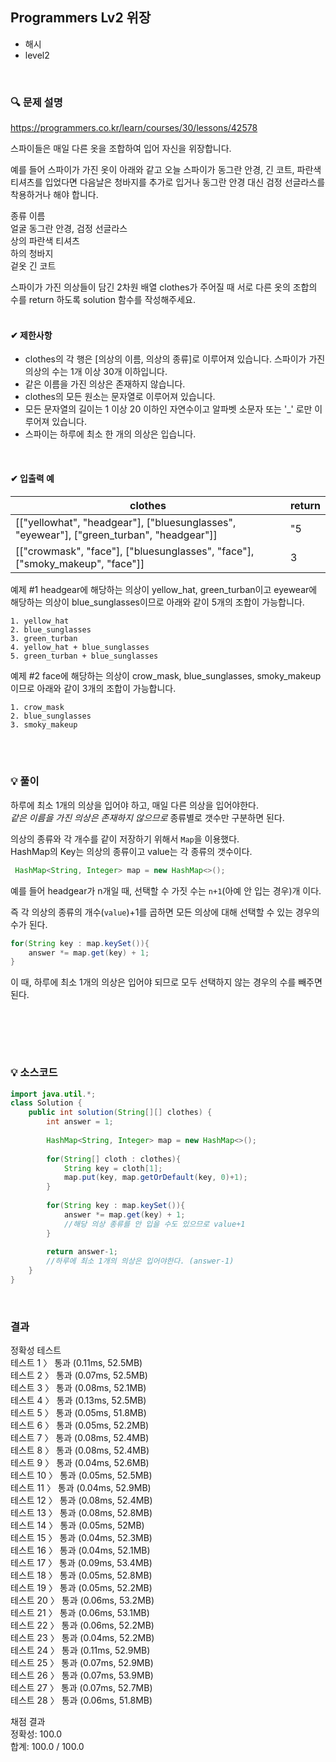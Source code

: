 ## Programmers Lv2 위장
- 해시
- level2



<br>


### 🔍 문제 설명
https://programmers.co.kr/learn/courses/30/lessons/42578

스파이들은 매일 다른 옷을 조합하여 입어 자신을 위장합니다.  

예를 들어 스파이가 가진 옷이 아래와 같고 오늘 스파이가 동그란 안경, 긴 코트, 파란색 티셔츠를 입었다면 다음날은 청바지를 추가로 입거나 동그란 안경 대신 검정 선글라스를 착용하거나 해야 합니다.  

종류	이름  
얼굴	동그란 안경, 검정 선글라스  
상의	파란색 티셔츠  
하의	청바지  
겉옷	긴 코트  


스파이가 가진 의상들이 담긴 2차원 배열 clothes가 주어질 때 서로 다른 옷의 조합의 수를 return 하도록 solution 함수를 작성해주세요.  
<br>

#### ✔ 제한사항
- clothes의 각 행은 [의상의 이름, 의상의 종류]로 이루어져 있습니다.
스파이가 가진 의상의 수는 1개 이상 30개 이하입니다.
- 같은 이름을 가진 의상은 존재하지 않습니다.
- clothes의 모든 원소는 문자열로 이루어져 있습니다.
- 모든 문자열의 길이는 1 이상 20 이하인 자연수이고 알파벳 소문자 또는 '_' 로만 이루어져 있습니다.
- 스파이는 하루에 최소 한 개의 의상은 입습니다.
<br>
 
#### ✔ 입출력 예
| clothes | return | 
|--|--|
| [["yellowhat", "headgear"], ["bluesunglasses", "eyewear"], ["green_turban", "headgear"]] | "5 |
| [["crowmask", "face"], ["bluesunglasses", "face"], ["smoky_makeup", "face"]] | 3 |

예제 #1
headgear에 해당하는 의상이 yellow_hat, green_turban이고 eyewear에 해당하는 의상이 blue_sunglasses이므로 아래와 같이 5개의 조합이 가능합니다.

```
1. yellow_hat
2. blue_sunglasses
3. green_turban
4. yellow_hat + blue_sunglasses
5. green_turban + blue_sunglasses
```

예제 #2
face에 해당하는 의상이 crow_mask, blue_sunglasses, smoky_makeup이므로 아래와 같이 3개의 조합이 가능합니다.
```
1. crow_mask
2. blue_sunglasses
3. smoky_makeup
```

<br><br>

###  💡 풀이
하루에 최소 1개의 의상을 입어야 하고, 매일 다른 의상을 입어야한다.  
*같은 이름을 가진 의상은 존재하지 않으므로* 종류별로 갯수만 구분하면 된다.  

의상의 종류와 각 개수를 같이 저장하기 위해서 `Map`을 이용했다.  
HashMap의 Key는 의상의 종류이고 value는 각 종류의 갯수이다.  

```java
 HashMap<String, Integer> map = new HashMap<>();
```

예를 들어 headgear가 n개일 때, 선택할 수 가짓 수는 `n+1`(아예 안 입는 경우)개 이다.

즉 각 의상의 종류의 개수(`value`)+1를 곱하면 모든 의상에 대해 선택할 수 있는 경우의 수가 된다. 

```java
for(String key : map.keySet()){
	answer *= map.get(key) + 1;
}
```
이 때, 하루에 최소 1개의 의상은 입어야 되므로 모두 선택하지 않는 경우의 수를 빼주면 된다.



<br>



<br><br>

###  💡 소스코드
```java
import java.util.*;
class Solution {
    public int solution(String[][] clothes) {
        int answer = 1;
        
        HashMap<String, Integer> map = new HashMap<>();
        
        for(String[] cloth : clothes){
            String key = cloth[1];
            map.put(key, map.getOrDefault(key, 0)+1);
        }
        
        for(String key : map.keySet()){
            answer *= map.get(key) + 1;
            //해당 의상 종류를 안 입을 수도 있으므로 value+1
        }
        
        return answer-1;
        //하루에 최소 1개의 의상은 입어야한다. (answer-1)
    }
}
```

<br>

### 결과

정확성  테스트  
테스트 1 〉	통과 (0.11ms, 52.5MB)  
테스트 2 〉	통과 (0.07ms, 52.5MB)  
테스트 3 〉	통과 (0.08ms, 52.1MB)  
테스트 4 〉	통과 (0.13ms, 52.5MB)  
테스트 5 〉	통과 (0.05ms, 51.8MB)  
테스트 6 〉	통과 (0.05ms, 52.2MB)  
테스트 7 〉	통과 (0.08ms, 52.4MB)  
테스트 8 〉	통과 (0.08ms, 52.4MB)  
테스트 9 〉	통과 (0.04ms, 52.6MB)  
테스트 10 〉	통과 (0.05ms, 52.5MB)  
테스트 11 〉	통과 (0.04ms, 52.9MB)  
테스트 12 〉	통과 (0.08ms, 52.4MB)  
테스트 13 〉	통과 (0.08ms, 52.8MB)  
테스트 14 〉	통과 (0.05ms, 52MB)  
테스트 15 〉	통과 (0.04ms, 52.3MB)  
테스트 16 〉	통과 (0.04ms, 52.1MB)  
테스트 17 〉	통과 (0.09ms, 53.4MB)  
테스트 18 〉	통과 (0.05ms, 52.8MB)  
테스트 19 〉	통과 (0.05ms, 52.2MB)  
테스트 20 〉	통과 (0.06ms, 53.2MB)  
테스트 21 〉	통과 (0.06ms, 53.1MB)  
테스트 22 〉	통과 (0.06ms, 52.2MB)  
테스트 23 〉	통과 (0.04ms, 52.2MB)  
테스트 24 〉	통과 (0.11ms, 52.9MB)  
테스트 25 〉	통과 (0.07ms, 52.9MB)  
테스트 26 〉	통과 (0.07ms, 53.9MB)  
테스트 27 〉	통과 (0.07ms, 52.7MB)  
테스트 28 〉	통과 (0.06ms, 51.8MB)  

채점 결과  
정확성: 100.0  
합계: 100.0 / 100.0  
